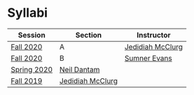 Syllabi
=======

| Session                                                     | Section | Instructor                                  |
|-------------------------------------------------------------|---------|---------------------------------------------|
| [Fall 2020](https://mines-csci400.github.io/f20a-syllabus/) | A       | [Jedidiah McClurg](https://jrmcclurg.com)   |
| [Fall 2020](https://mines-csci400.github.io/f20b-syllabus/) | B       | [Sumner Evans](https://sumnerevans.com/)    |
| [Spring 2020](http://www.neil.dantam.name/csci-400/)        | [Neil Dantam](http://www.neil.dantam.name/)           |
| [Fall 2019](https://mines-csci400.github.io/f19-syllabus/)  | [Jedidiah McClurg](https://jrmcclurg.com)             |
